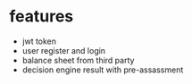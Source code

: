 # features
- jwt token
- user register and login
- balance sheet from third party
- decision engine result with pre-assassment